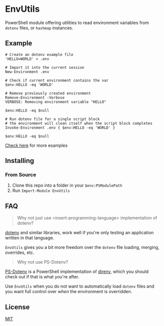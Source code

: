 # EnvUtils

PowerShell module offering utilities to read environment variables from `dotenv` files, or `hashmap`
instances.

## Example

```pwsh
# Create an dotenv example file
'HELLO=WORLD' > .env

# Import it into the current session
New-Environment .env

# Check if current environment contains the var
$env:HELLO -eq 'WORLD'

# Remove previously created environment
Remove-Environment -Verbose
VERBOSE: Removing environment variable "HELLO"

$env:HELLO -eq $null

# Run dotenv file for a single script block
# the environment will clean itself when the script block completes
Invoke-Environment .env { $env:HELLO -eq 'WORLD' }

$env:HELLO -eq $null
```

[Check here](./EXAMPLES.md) for more examples

## Installing

### From Source

1. Clone this repo into a folder in your `$env:PSModulePath`
2. Run `Import-Module EnvUtils`

## FAQ

> Why not just use \<insert-programming-language\> implementation of dotenv?

[dotenv](https://www.npmjs.com/package/dotenv) and similar libraries, work well if you're only
testing an application written in that language.

`EnvUtils` gives you a bit more freedom over the `dotenv` file loading, merging, overrides, etc.

> Why not use PS-Dotenv?

[PS-Dotenv](https://github.com/insomnimus/ps-dotenv) is a PowerShell implementation of
[direnv](https://direnv.net/), which you should check out if that is what you're after.

Use `EnvUtils` when you do not want to automatically load `dotenv` files and you want full
control over _when_ the environment is overridden.

## License

[MIT](./LICENSE)
